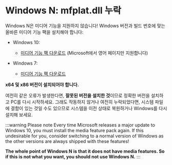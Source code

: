 # Windows N: mfplat.dll 누락

Windows N은 미디어 기능을 지원하지 않습니다! Windows 버전과 빌드 번호에 맞는 올바른 미디어 기능 팩을 설치해야 합니다:

* Windows 10:
  * [미디어 기능 팩 다운로드](https://www.microsoft.com/en-us/software-download/mediafeaturepack) (Microsoft에서 영어 페이지만 지원합니다)

* Windows 7:
  * [미디어 기능 팩 다운로드](https://www.microsoft.com/download/details.aspx?id=16546)

**x64 및 x86 버전이 설치되어야 합니다.**

여전히 같은 오류가 발생한다면, **잘못된 버전을 설치한 것**이므로 정확한 버전을 설치하고 PC를 다시 시작하세요. 그래도 작동하지 않거나 여전히 누락되었다면, 시스템 파일에 결함이 있는 것일 수도 있으므로 시스템을 이전 상태로 복원하거나 Windows를 다시 설치해 보세요.

:::warning Please note Every time Microsoft releases a major update to Windows 10, you must install the media feature pack again. If this undesirable for you, consider switching to a normal version of Windows as the other versions are always shipped with these features!

**The whole point of Windows N is that it does not have media features. So if this is not what you want, you should not use Windows N.** :::